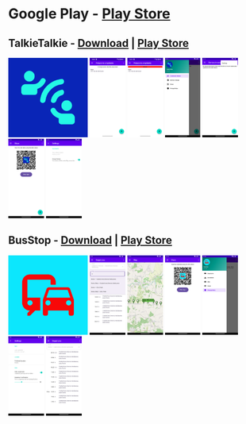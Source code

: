 # Google Play - [Play Store](https://play.google.com/store/apps/dev?id=5731012165048810814)

## TalkieTalkie - [Download](https://github.com/wojtekl/google-play/raw/main/talkietalkie/TalkieTalkie/app/release/app-release.apk) | [Play Store](https://play.google.com/store/apps/details?id=github.wleap.talkietalkie.admob)

<img src ="https://github.com/wojtekl/google-play/blob/main/talkietalkie/TalkieTalkie/app/src/main/ic_launcher-playstore.png" height="160px" /> <img src ="https://github.com/wojtekl/google-play/raw/main/talkietalkie/Screenshot_20240521_182044.png" height="160px" />
<img src ="https://github.com/wojtekl/google-play/raw/main/talkietalkie/Screenshot_20240521_182000.png" height="160px" />
<img src ="https://github.com/wojtekl/google-play/raw/main/talkietalkie/Screenshot_20240521_181425.png" height="160px" />
<img src ="https://github.com/wojtekl/google-play/raw/main/talkietalkie/Screenshot_20240521_181503.png" height="160px" />
<img src ="https://github.com/wojtekl/google-play/raw/main/talkietalkie/Screenshot_20240521_181519.png" height="160px" />
<img src ="https://github.com/wojtekl/google-play/raw/main/talkietalkie/Screenshot_20240521_181604.png" height="160px" />

## BusStop - [Download](https://github.com/wojtekl/google-play/raw/main/busstop/BusStop/app/release/app-release.apk) | [Play Store](https://play.google.com/store/apps/details?id=github.wleap.busstop)

<img src ="https://github.com/wojtekl/google-play/raw/main/busstop/BusStop/app/src/main/ic_launcher-playstore.png" height="160px" /> <img src ="https://github.com/wojtekl/google-play/raw/main/busstop/Screenshot_20240416_182041.png" height="160px" />
<img src ="https://github.com/wojtekl/google-play/blob/main/busstop/Screenshot_20240521_121215.png" height="160px" />
<img src ="https://github.com/wojtekl/google-play/raw/main/busstop/Screenshot_20240521_121055.png" height="160px" />
<img src ="https://github.com/wojtekl/google-play/raw/main/busstop/Screenshot_20240521_115323.png" height="160px" />
<img src ="https://github.com/wojtekl/google-play/raw/main/busstop/Screenshot_20240416_182231.png" height="160px" />
<img src ="https://github.com/wojtekl/google-play/raw/main/busstop/Screenshot_20240416_182057.png" height="160px" />
